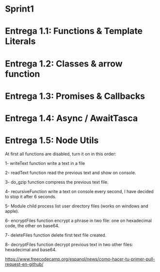 # Sprint1
# Entrega 1.1: Functions & Template Literals
# Entrega 1.2: Classes & arrow function
# Entrega 1.3: Promises & Callbacks
# Entrega 1.4: Async / AwaitTasca
# Entrega 1.5: Node Utils

At first all functions are disabled, turn it on in this order:

1- writeText function write a text in a file

2- readText function read the previous text and show on console.

3- do_gzip function compress the previous text file.

4- recursiveFunction write a text on console every second, I have decided to stop it after 6 seconds.

5- Module child process list user directory files (works on windows and apple).

6- encryptFiles function encrypt a phrase in two file: one on hexadecimal code, the other on base64.

7- deleteFiles function delete first text file created.

8- decryptFiles function decrypt previous text in two other files: hexadecimal and base64.

https://www.freecodecamp.org/espanol/news/como-hacer-tu-primer-pull-request-en-github/
